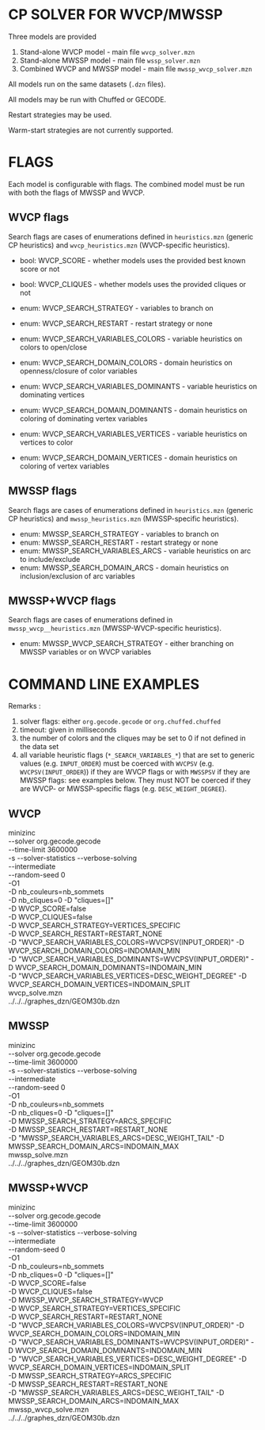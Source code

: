 # CP SOLVER FOR WVCP/MWSSP

Three models are provided
1. Stand-alone WVCP model - main file `wvcp_solver.mzn`
2. Stand-alone MWSSP model - main file `wssp_solver.mzn`
3. Combined WVCP and MWSSP model - main file `mwssp_wvcp_solver.mzn`

All models run on the same datasets (`.dzn` files).

All models may be run with Chuffed or GECODE.

Restart strategies may be used.

Warm-start strategies are not currently supported.


# FLAGS
Each model is configurable with flags.
The combined model must be run with both the flags of MWSSP and WVCP.


## WVCP flags

Search flags are cases of enumerations defined in `heuristics.mzn` (generic CP heuristics) and `wvcp_heuristics.mzn` (WVCP-specific heuristics).

- bool: WVCP_SCORE - whether models uses the provided best known score or not
- bool: WVCP_CLIQUES - whether models uses the provided cliques or not

- enum: WVCP_SEARCH_STRATEGY - variables to branch on
- enum: WVCP_SEARCH_RESTART - restart strategy or none
- enum: WVCP_SEARCH_VARIABLES_COLORS - variable heuristics on colors to open/close
- enum: WVCP_SEARCH_DOMAIN_COLORS - domain heuristics on openness/closure of color variables
- enum: WVCP_SEARCH_VARIABLES_DOMINANTS - variable heuristics on dominating vertices
- enum: WVCP_SEARCH_DOMAIN_DOMINANTS - domain heuristics on coloring of dominating vertex variables
- enum: WVCP_SEARCH_VARIABLES_VERTICES - variable heuristics on vertices to color
- enum: WVCP_SEARCH_DOMAIN_VERTICES - domain heuristics on coloring of vertex variables


## MWSSP flags

Search flags are cases of enumerations defined in `heuristics.mzn` (generic CP heuristics) and `mwssp_heuristics.mzn` (MWSSP-specific heuristics).

- enum: MWSSP_SEARCH_STRATEGY - variables to branch on
- enum: MWSSP_SEARCH_RESTART - restart strategy or none
- enum: MWSSP_SEARCH_VARIABLES_ARCS - variable heuristics on arc to include/exclude
- enum: MWSSP_SEARCH_DOMAIN_ARCS - domain heuristics on inclusion/exclusion of arc variables


## MWSSP+WVCP flags

Search flags are cases of enumerations defined in `mwssp_wvcp__heuristics.mzn` (MWSSP-WVCP-specific heuristics).

- enum: MWSSP_WVCP_SEARCH_STRATEGY - either branching on MWSSP variables or on WVCP variables


# COMMAND LINE EXAMPLES

Remarks :
1. solver flags: either `org.gecode.gecode` or `org.chuffed.chuffed`
2. timeout: given in milliseconds
3. the number of colors and the cliques may be set to 0 if not defined in the data set
4. all variable heuristic flags (`*_SEARCH_VARIABLES_*`) that are set to generic values (e.g. `INPUT_ORDER`) must be coerced with `WVCPSV` (e.g. `WVCPSV(INPUT_ORDER`)) if they are WVCP flags or with `MWSSPSV` if they are MWSSP flags: see examples below. They must NOT be coerced if they are WVCP- or MWSSP-specific flags (e.g. `DESC_WEIGHT_DEGREE`).

## WVCP

minizinc \
--solver org.gecode.gecode \
--time-limit 3600000 \
-s --solver-statistics --verbose-solving \
--intermediate \
--random-seed 0 \
-O1 \
-D nb_couleurs=nb_sommets \
-D nb_cliques=0 -D "cliques=[]" \
-D WVCP_SCORE=false \
-D WVCP_CLIQUES=false \
-D WVCP_SEARCH_STRATEGY=VERTICES_SPECIFIC \
-D WVCP_SEARCH_RESTART=RESTART_NONE \
-D "WVCP_SEARCH_VARIABLES_COLORS=WVCPSV(INPUT_ORDER)"    -D WVCP_SEARCH_DOMAIN_COLORS=INDOMAIN_MIN \
-D "WVCP_SEARCH_VARIABLES_DOMINANTS=WVCPSV(INPUT_ORDER)" -D WVCP_SEARCH_DOMAIN_DOMINANTS=INDOMAIN_MIN  \
-D "WVCP_SEARCH_VARIABLES_VERTICES=DESC_WEIGHT_DEGREE"   -D WVCP_SEARCH_DOMAIN_VERTICES=INDOMAIN_SPLIT \
wvcp_solve.mzn \
../../../graphes_dzn/GEOM30b.dzn


## MWSSP

minizinc \
--solver org.gecode.gecode \
--time-limit 3600000 \
-s --solver-statistics --verbose-solving \
--intermediate \
--random-seed 0 \
-O1 \
-D nb_couleurs=nb_sommets \
-D nb_cliques=0 -D "cliques=[]" \
-D MWSSP_SEARCH_STRATEGY=ARCS_SPECIFIC \
-D MWSSP_SEARCH_RESTART=RESTART_NONE \
-D "MWSSP_SEARCH_VARIABLES_ARCS=DESC_WEIGHT_TAIL" -D MWSSP_SEARCH_DOMAIN_ARCS=INDOMAIN_MAX \
mwssp_solve.mzn \
../../../graphes_dzn/GEOM30b.dzn


## MWSSP+WVCP

minizinc \
--solver org.gecode.gecode \
--time-limit 3600000 \
-s --solver-statistics --verbose-solving \
--intermediate \
--random-seed 0 \
-O1 \
-D nb_couleurs=nb_sommets \
-D nb_cliques=0 -D "cliques=[]" \
-D WVCP_SCORE=false \
-D WVCP_CLIQUES=false \
-D MWSSP_WVCP_SEARCH_STRATEGY=WVCP \
-D WVCP_SEARCH_STRATEGY=VERTICES_SPECIFIC \
-D WVCP_SEARCH_RESTART=RESTART_NONE \
-D "WVCP_SEARCH_VARIABLES_COLORS=WVCPSV(INPUT_ORDER)"    -D WVCP_SEARCH_DOMAIN_COLORS=INDOMAIN_MIN \
-D "WVCP_SEARCH_VARIABLES_DOMINANTS=WVCPSV(INPUT_ORDER)" -D WVCP_SEARCH_DOMAIN_DOMINANTS=INDOMAIN_MIN  \
-D "WVCP_SEARCH_VARIABLES_VERTICES=DESC_WEIGHT_DEGREE"   -D WVCP_SEARCH_DOMAIN_VERTICES=INDOMAIN_SPLIT \
-D MWSSP_SEARCH_STRATEGY=ARCS_SPECIFIC \
-D MWSSP_SEARCH_RESTART=RESTART_NONE \
-D "MWSSP_SEARCH_VARIABLES_ARCS=DESC_WEIGHT_TAIL" -D MWSSP_SEARCH_DOMAIN_ARCS=INDOMAIN_MAX \
mwssp_wvcp_solve.mzn \
../../../graphes_dzn/GEOM30b.dzn
